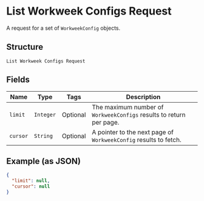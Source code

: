 
# List Workweek Configs Request

A request for a set of `WorkweekConfig` objects.

## Structure

`List Workweek Configs Request`

## Fields

| Name | Type | Tags | Description |
|  --- | --- | --- | --- |
| `limit` | `Integer` | Optional | The maximum number of `WorkweekConfigs` results to return per page. |
| `cursor` | `String` | Optional | A pointer to the next page of `WorkweekConfig` results to fetch. |

## Example (as JSON)

```json
{
  "limit": null,
  "cursor": null
}
```

